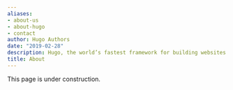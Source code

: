 ```yaml
---
aliases:
- about-us
- about-hugo
- contact
author: Hugo Authors
date: "2019-02-28"
description: Hugo, the world’s fastest framework for building websites
title: About
---
```


This page is under construction.



